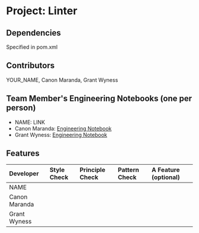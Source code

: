 # Project: Linter

## Dependencies
Specified in pom.xml

## Contributors
YOUR_NAME, Canon Maranda, Grant Wyness

## Team Member's Engineering Notebooks (one per person)
- NAME: LINK
- Canon Maranda: [Engineering Notebook](engineering-notebooks/CanonMaranda.md)
- Grant Wyness: [Engineering Notebook](engineering-notebooks/GrantWyness.md)

## Features


| Developer         | Style Check | Principle Check | Pattern Check | A Feature (optional) |
|:------------------|:------------|:----------------|:--------------|:---------------------|
| NAME              |             |                 |               |                      |
| Canon Maranda     |             |                 |               |                      |
| Grant Wyness      |             |                 |               |                      |

